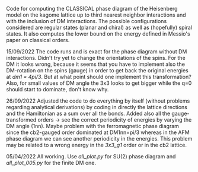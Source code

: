 Code for computing the CLASSICAL phase diagram of the Heisenberg model on the kagome lattice up to third nearest
neighbor interactions and with the inclusion of DM interactions. The possible configurations considered are regular
states (planar and chiral) as well as (hopefully) spiral states. It also computes the lower bound on the energy 
defined in Messio's paper on classical orders.

15/09/2022
The code runs and is exact for the phase diagram without DM interactions. Didn't try yet to change the orientations of the spins.
For the DM it looks wrong, because it seems that you have to implement also the DM-rotation on the spins (gauge) in order to get back
the original energies at *dm1 = 4pi/3*. But at what point should one implement this transformation?
Also, for small values of DM angle the 3x3 looks to get bigger while the q=0 should start to dominate, don't know why.

26/09/2022
Adjusted the code to do everything by itself (without problems regarding analytical derivations) by coding in directly the lattice directions and the Hamiltonian as a sum over all the bonds.
Added also all the gauge-transformed orders -> see the correct periodicity of energies by varying the DM angle (1nn).
Maybe problem with the ferromagnetic phase diagram since the cb2-gauged order dominated at DM1nn=pi/3 whereas in the AFM phase diagram we can see another periodicity in the energies. 
This problem may be related to a wrong energy in the *3x3_g1* order or in the cb2 lattice.

05/04/2022
All working. Use *all_plot.py* for SU(2) phase diagram and *all_plot_005.py* for the finite DM one. 
